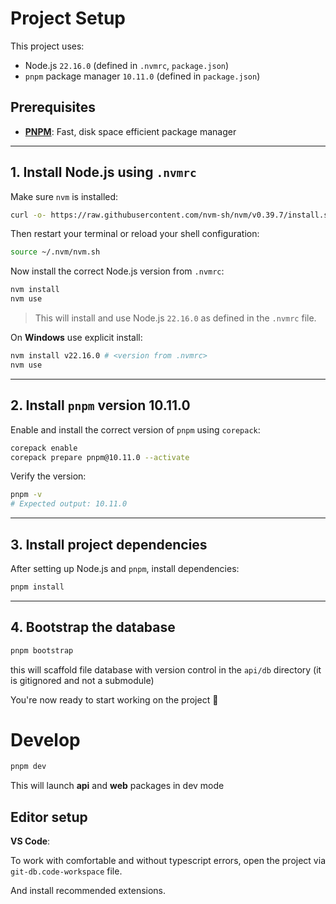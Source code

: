# Project Setup

This project uses:

- Node.js `22.16.0` (defined in `.nvmrc`, `package.json`)
- `pnpm` package manager `10.11.0` (defined in `package.json`)

## Prerequisites

- **[PNPM](https://pnpm.io/installation)**: Fast, disk space efficient package manager

---

## 1. Install Node.js using `.nvmrc`

Make sure `nvm` is installed:

```bash
curl -o- https://raw.githubusercontent.com/nvm-sh/nvm/v0.39.7/install.sh | bash
```

Then restart your terminal or reload your shell configuration:

```bash
source ~/.nvm/nvm.sh
```

Now install the correct Node.js version from `.nvmrc`:

```bash
nvm install
nvm use
```

> This will install and use Node.js `22.16.0` as defined in the `.nvmrc` file.

On **Windows** use explicit install:

```bash
nvm install v22.16.0 # <version from .nvmrc>
nvm use
```

---

## 2. Install `pnpm` version 10.11.0

Enable and install the correct version of `pnpm` using `corepack`:

```bash
corepack enable
corepack prepare pnpm@10.11.0 --activate
```

Verify the version:

```bash
pnpm -v
# Expected output: 10.11.0
```

---

## 3. Install project dependencies

After setting up Node.js and `pnpm`, install dependencies:

```bash
pnpm install
```

---

## 4. Bootstrap the database

```bash
pnpm bootstrap
```

this will scaffold file database with version control in the `api/db` directory (it is gitignored and not a submodule)

You're now ready to start working on the project 🚀

# Develop

```bash
pnpm dev
```

This will launch **api** and **web** packages in dev mode

## Editor setup

**VS Code**:

To work with comfortable and without typescript errors, open the project via `git-db.code-workspace` file.

And install recommended extensions.
